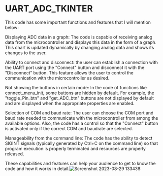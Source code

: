 # UART_ADC_TKINTER
This code has some important functions and features that I will mention below:

Displaying ADC data in a graph: The code is capable of receiving analog data from the microcontroller and displays this data in the form of a graph. This chart is updated dynamically by changing analog data and shows its changes to the user.

Ability to connect and disconnect: the user can establish a connection with the UART port using the "Connect" button and disconnect it with the "Disconnect" button. This feature allows the user to control the communication with the microcontroller as desired.

Not showing the buttons in certain mode: In the code of functions like connect_menu_init, some buttons are hidden by default. For example, the "toggle_Pin_btn" and "get_ADC_btn" buttons are not displayed by default and are displayed when the appropriate properties are enabled.

Selection of COM and baud rate: The user can choose the COM port and baud rate needed to communicate with the microcontroller from among the available options. Also, the code has a control so that the "Connect" button is activated only if the correct COM and baudrate are selected.

Manageability from the command line: The code has the ability to detect SIGINT signals (typically generated by Ctrl+C on the command line) so that program execution is properly terminated and resources are properly released.

These capabilities and features can help your audience to get to know the code and how it works in detail.![Screenshot 2023-08-29 133438](https://github.com/ivias2000/UART_ADC_TKINTER/assets/125237611/a2883401-d399-447a-8cdd-06fdebc53ac6)

